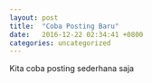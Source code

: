 ```yaml
---
layout: post
title:  "Coba Posting Baru"
date:   2016-12-22 02:34:41 +0800
categories: uncategorized
---
```

Kita coba posting sederhana saja
